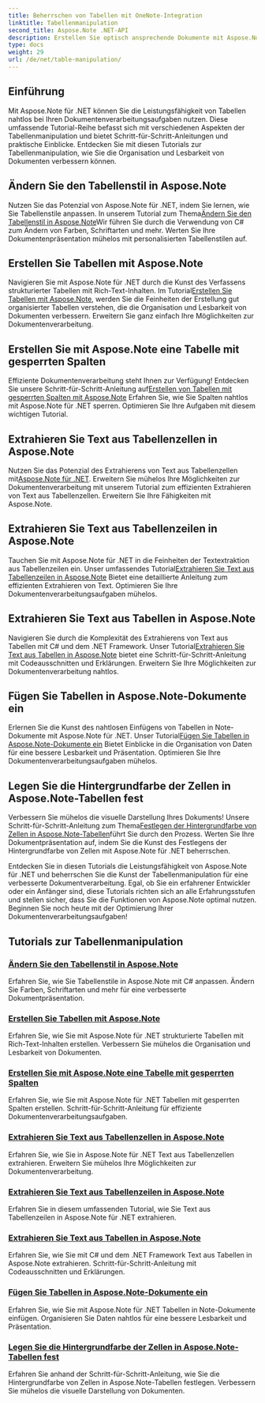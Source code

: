 ```yaml
---
title: Beherrschen von Tabellen mit OneNote-Integration
linktitle: Tabellenmanipulation
second_title: Aspose.Note .NET-API
description: Erstellen Sie optisch ansprechende Dokumente mit Aspose.Note für .NET! Entdecken Sie Tutorials zur Tabellenmanipulation – Stile ändern, Tabellen erstellen, Text extrahieren und mehr.
type: docs
weight: 29
url: /de/net/table-manipulation/
---
```


## Einführung

Mit Aspose.Note für .NET können Sie die Leistungsfähigkeit von Tabellen nahtlos bei Ihren Dokumentenverarbeitungsaufgaben nutzen. Diese umfassende Tutorial-Reihe befasst sich mit verschiedenen Aspekten der Tabellenmanipulation und bietet Schritt-für-Schritt-Anleitungen und praktische Einblicke. Entdecken Sie mit diesen Tutorials zur Tabellenmanipulation, wie Sie die Organisation und Lesbarkeit von Dokumenten verbessern können.

## Ändern Sie den Tabellenstil in Aspose.Note

 Nutzen Sie das Potenzial von Aspose.Note für .NET, indem Sie lernen, wie Sie Tabellenstile anpassen. In unserem Tutorial zum Thema[Ändern Sie den Tabellenstil in Aspose.Note](./change-table-style/)Wir führen Sie durch die Verwendung von C# zum Ändern von Farben, Schriftarten und mehr. Werten Sie Ihre Dokumentenpräsentation mühelos mit personalisierten Tabellenstilen auf.

## Erstellen Sie Tabellen mit Aspose.Note

 Navigieren Sie mit Aspose.Note für .NET durch die Kunst des Verfassens strukturierter Tabellen mit Rich-Text-Inhalten. Im Tutorial[Erstellen Sie Tabellen mit Aspose.Note](./compose-tables/), werden Sie die Feinheiten der Erstellung gut organisierter Tabellen verstehen, die die Organisation und Lesbarkeit von Dokumenten verbessern. Erweitern Sie ganz einfach Ihre Möglichkeiten zur Dokumentenverarbeitung.

## Erstellen Sie mit Aspose.Note eine Tabelle mit gesperrten Spalten

 Effiziente Dokumentenverarbeitung steht Ihnen zur Verfügung! Entdecken Sie unsere Schritt-für-Schritt-Anleitung auf[Erstellen von Tabellen mit gesperrten Spalten mit Aspose.Note](./create-table-locked-columns/) Erfahren Sie, wie Sie Spalten nahtlos mit Aspose.Note für .NET sperren. Optimieren Sie Ihre Aufgaben mit diesem wichtigen Tutorial.

## Extrahieren Sie Text aus Tabellenzellen in Aspose.Note

 Nutzen Sie das Potenzial des Extrahierens von Text aus Tabellenzellen mit[Aspose.Note für .NET](./extract-text-cell/). Erweitern Sie mühelos Ihre Möglichkeiten zur Dokumentenverarbeitung mit unserem Tutorial zum effizienten Extrahieren von Text aus Tabellenzellen. Erweitern Sie Ihre Fähigkeiten mit Aspose.Note.

## Extrahieren Sie Text aus Tabellenzeilen in Aspose.Note

Tauchen Sie mit Aspose.Note für .NET in die Feinheiten der Textextraktion aus Tabellenzeilen ein. Unser umfassendes Tutorial[Extrahieren Sie Text aus Tabellenzeilen in Aspose.Note](./extract-text-row/) Bietet eine detaillierte Anleitung zum effizienten Extrahieren von Text. Optimieren Sie Ihre Dokumentenverarbeitungsaufgaben mühelos.

## Extrahieren Sie Text aus Tabellen in Aspose.Note

 Navigieren Sie durch die Komplexität des Extrahierens von Text aus Tabellen mit C# und dem .NET Framework. Unser Tutorial[Extrahieren Sie Text aus Tabellen in Aspose.Note](./extract-text-table/) bietet eine Schritt-für-Schritt-Anleitung mit Codeausschnitten und Erklärungen. Erweitern Sie Ihre Möglichkeiten zur Dokumentenverarbeitung nahtlos.

## Fügen Sie Tabellen in Aspose.Note-Dokumente ein

 Erlernen Sie die Kunst des nahtlosen Einfügens von Tabellen in Note-Dokumente mit Aspose.Note für .NET. Unser Tutorial[Fügen Sie Tabellen in Aspose.Note-Dokumente ein](./insert-tables/) Bietet Einblicke in die Organisation von Daten für eine bessere Lesbarkeit und Präsentation. Optimieren Sie Ihre Dokumentenverarbeitungsaufgaben mühelos.

## Legen Sie die Hintergrundfarbe der Zellen in Aspose.Note-Tabellen fest

 Verbessern Sie mühelos die visuelle Darstellung Ihres Dokuments! Unsere Schritt-für-Schritt-Anleitung zum Thema[Festlegen der Hintergrundfarbe von Zellen in Aspose.Note-Tabellen](./set-cell-background-color/)führt Sie durch den Prozess. Werten Sie Ihre Dokumentpräsentation auf, indem Sie die Kunst des Festlegens der Hintergrundfarbe von Zellen mit Aspose.Note für .NET beherrschen.

Entdecken Sie in diesen Tutorials die Leistungsfähigkeit von Aspose.Note für .NET und beherrschen Sie die Kunst der Tabellenmanipulation für eine verbesserte Dokumentverarbeitung. Egal, ob Sie ein erfahrener Entwickler oder ein Anfänger sind, diese Tutorials richten sich an alle Erfahrungsstufen und stellen sicher, dass Sie die Funktionen von Aspose.Note optimal nutzen. Beginnen Sie noch heute mit der Optimierung Ihrer Dokumentenverarbeitungsaufgaben!
## Tutorials zur Tabellenmanipulation
### [Ändern Sie den Tabellenstil in Aspose.Note](./change-table-style/)
Erfahren Sie, wie Sie Tabellenstile in Aspose.Note mit C# anpassen. Ändern Sie Farben, Schriftarten und mehr für eine verbesserte Dokumentpräsentation.
### [Erstellen Sie Tabellen mit Aspose.Note](./compose-tables/)
Erfahren Sie, wie Sie mit Aspose.Note für .NET strukturierte Tabellen mit Rich-Text-Inhalten erstellen. Verbessern Sie mühelos die Organisation und Lesbarkeit von Dokumenten.
### [Erstellen Sie mit Aspose.Note eine Tabelle mit gesperrten Spalten](./create-table-locked-columns/)
Erfahren Sie, wie Sie mit Aspose.Note für .NET Tabellen mit gesperrten Spalten erstellen. Schritt-für-Schritt-Anleitung für effiziente Dokumentenverarbeitungsaufgaben.
### [Extrahieren Sie Text aus Tabellenzellen in Aspose.Note](./extract-text-cell/)
Erfahren Sie, wie Sie in Aspose.Note für .NET Text aus Tabellenzellen extrahieren. Erweitern Sie mühelos Ihre Möglichkeiten zur Dokumentenverarbeitung.
### [Extrahieren Sie Text aus Tabellenzeilen in Aspose.Note](./extract-text-row/)
Erfahren Sie in diesem umfassenden Tutorial, wie Sie Text aus Tabellenzeilen in Aspose.Note für .NET extrahieren.
### [Extrahieren Sie Text aus Tabellen in Aspose.Note](./extract-text-table/)
Erfahren Sie, wie Sie mit C# und dem .NET Framework Text aus Tabellen in Aspose.Note extrahieren. Schritt-für-Schritt-Anleitung mit Codeausschnitten und Erklärungen.
### [Fügen Sie Tabellen in Aspose.Note-Dokumente ein](./insert-tables/)
Erfahren Sie, wie Sie mit Aspose.Note für .NET Tabellen in Note-Dokumente einfügen. Organisieren Sie Daten nahtlos für eine bessere Lesbarkeit und Präsentation.
### [Legen Sie die Hintergrundfarbe der Zellen in Aspose.Note-Tabellen fest](./set-cell-background-color/)
Erfahren Sie anhand der Schritt-für-Schritt-Anleitung, wie Sie die Hintergrundfarbe von Zellen in Aspose.Note-Tabellen festlegen. Verbessern Sie mühelos die visuelle Darstellung von Dokumenten.